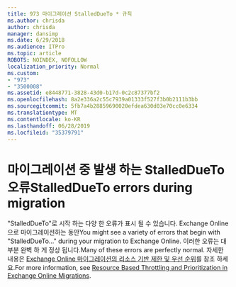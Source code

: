 ```yaml
---
title: 973 마이그레이션 StalledDueTo * 규칙
ms.author: chrisda
author: chrisda
manager: dansimp
ms.date: 6/29/2018
ms.audience: ITPro
ms.topic: article
ROBOTS: NOINDEX, NOFOLLOW
localization_priority: Normal
ms.custom:
- "973"
- "3500008"
ms.assetid: e8448771-3828-43d0-b17d-0c2c87377bf2
ms.openlocfilehash: 8a2e336a2c55c7939a01333f527f3b0b2111b3bb
ms.sourcegitcommit: 5fb7a4b28859690020efdea630d03e70cc0e6334
ms.translationtype: MT
ms.contentlocale: ko-KR
ms.lasthandoff: 06/28/2019
ms.locfileid: "35379791"
---
```

# <a name="stalleddueto-errors-during-migration"></a><span data-ttu-id="2bd86-102">마이그레이션 중 발생 하는 StalledDueTo 오류</span><span class="sxs-lookup"><span data-stu-id="2bd86-102">StalledDueTo errors during migration</span></span>

<span data-ttu-id="2bd86-103">"StalledDueTo"로 시작 하는 다양 한 오류가 표시 될 수 있습니다. Exchange Online으로 마이그레이션하는 동안</span><span class="sxs-lookup"><span data-stu-id="2bd86-103">You might see a variety of errors that begin with "StalledDueTo…" during your migration to Exchange Online.</span></span> <span data-ttu-id="2bd86-104">이러한 오류는 대부분 완벽 하 게 정상 됩니다.</span><span class="sxs-lookup"><span data-stu-id="2bd86-104">Many of these errors are perfectly normal.</span></span> <span data-ttu-id="2bd86-105">자세한 내용은 [Exchange Online 마이그레이션의 리소스 기반 제한 및 우선 순위](https://blogs.technet.microsoft.com/exchange/2018/06/25/resource-based-throttling-and-prioritization-in-exchange-online-migrations/)를 참조 하세요.</span><span class="sxs-lookup"><span data-stu-id="2bd86-105">For more information, see [Resource Based Throttling and Prioritization in Exchange Online Migrations](https://blogs.technet.microsoft.com/exchange/2018/06/25/resource-based-throttling-and-prioritization-in-exchange-online-migrations/).</span></span>
